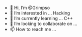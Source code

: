 - 👋 Hi, I’m @Grimpso
- 👀 I’m interested in ... Hacking
- 🌱 I’m currently learning ... C++
- 💞️ I’m looking to collaborate on ...
- 📫 How to reach me ...

<!---
Grimpso/Grimpso is a ✨ special ✨ repository because its `README.md` (this file) appears on your GitHub profile.
You can click the Preview link to take a look at your changes.
--->
